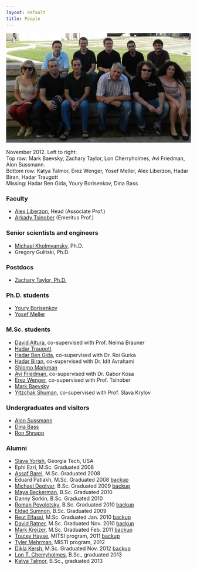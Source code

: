```yaml
---
layout: default
title: People
---
```


<img src = "images/group_photo_nov2012.jpg" width="600">  

November 2012. Left to right:   
Top row: Mark Baevsky, Zachary Taylor, Lon Cherryholmes, Avi Friedman, Alon Sussmann.    
Bottom row: Katya Talmor, Erez Wenger, Yosef Meller, Alex Liberzon, Hadar Biran, Hadar Traugott  
Missing: Hadar Ben Gida, Youry Borisenkov, Dina Bass


### Faculty

* [Alex Liberzon](people/alex_lab.html), Head (Associate Prof.)
* [Arkady Tsinober](http://www.eng.tau.ac.il/~tsinober) (Emeritus Prof.)

### Senior scientists and engineers
* [Michael Kholmyansky](people/kholmyansky.html), Ph.D.
* Gregory Gulitski, Ph.D.

### Postdocs
* [Zachary Taylor, Ph.D.](people/zach.html)

### Ph.D. students
* [Youry Borisenkov](people/youry.html)
* [Yosef Meller](people/yosef_meller.html)


### M.Sc. students
* [David Altura](people/david_altura.html), co-supervised with Prof. Neima Brauner
* [Hadar Traugott](people/hadar_traugott.html)
* [Hadar Ben Gida](people/hadar_ben_gida.html), co-supervised with Dr. Roi Gurka
* [Hadar Biran](people/hadar_biran.html), co-supervised with Dr. Idit Avrahami
* [Shlomo Markman](people/shlomo_markman.html)
* [Avi Friedman](people/avi_friedman.html), co-supervised with Dr. Gabor Kosa
* [Erez Wenger](people/erez_wenger.html), co-supervised with Prof. Tsinober
* [Mark Baevsky](people/mark_baevsky.html)
* [Yitzchak Shuman](people/yitzchak_shuman.html), co-supervised with Prof. Slava Krylov


### Undergraduates and visitors
* [Alon Sussmann](people/alon_sussmann.html)
* [Dina Bass](people/dina_bass.html)
* [Ron Shnapp](people/ron_shnapp)


### Alumni
* [Slava Yorish](http://www.linkedin.com/pub/svyatoslav-yorish/30/966/105), Georgia Tech, USA
* Ephi Ezri, M.Sc. Graduated 2008
* [Assaf Barel](http://il.linkedin.com/pub/assaf-barel/7/364/686), M.Sc. Graduated 2008
* Eduard Patlakh, M.Sc. Graduated 2008 [backup](people/eduard_patlakh.html)
* [Michael Degtyar](http://il.linkedin.com/in/michaeldegtyar), B.Sc. Graduated 2009 [backup](people/michael_degtyar.html)
* [Maya Beckerman](people/maya_beckerman.html), B.Sc. Graduated 2010
* Danny Sorkin, B.Sc. Graduated 2010
* [Roman Povolotsky](http://il.linkedin.com/pub/roman-povolotsky/19/442/782), B.Sc. Graduated 2010 [backup](people/roman_povolotsky.html)	
* [Eldad Sumnon](people/eldad_sumnon.html), B.Sc. Graduated 2009
* [Reut Elfassi](http://au.linkedin.com/pub/reut-elfassi/20/3b6/397), M.Sc. Graduated Jan. 2010 [backup](people/reut_elfassi.html)
* [David Ratner](http://il.linkedin.com/pub/david-ratner/4/a98/140), M.Sc. Graduated Nov. 2010 [backup](people/david_ratner.html)
* [Mark Kreizer](http://il.linkedin.com/pub/mark-kreizer/9/36/464), M.Sc. Graduated Feb. 2011 [backup](people/mark_kreizer.html)
* [Tracey Hayse](http://www.linkedin.com/in/traceyhayse), MITSI program, 2011 [backup](people/tracey.html)
* [Tyler Mehrman](http://zetapsi.mit.edu/brothers/11/), MISTI program, 2012
* [Dikla Kersh](http://il.linkedin.com/pub/dikla-kersh/14/85b/27), M.Sc. Graduated Nov. 2012 [backup](people/dikla_kersh.html)
* [Lon T. Cherryholmes](people/lon.html), B.Sc., graduated 2013
* [Katya Talmor](people/katya_talmor.html), B.Sc., graduated 2013
